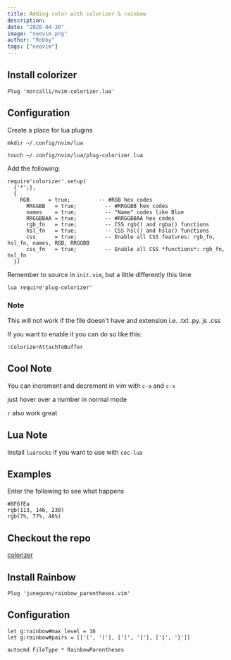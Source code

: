 ```yaml
---
title: Adding color with colorizer & rainbow
description:
date: "2020-04-30"
image: "neovim.png"
author: "Robby"
tags: ["neovim"]
---
```


## Install colorizer

```
Plug 'norcalli/nvim-colorizer.lua'
```

## Configuration

Create a place for lua plugins

```
mkdir ~/.config/nvim/lua

touch ~/.config/nvim/lua/plug-colorizer.lua
```

Add the following:

```
require'colorizer'.setup(
  {'*';},
  {
    RGB      = true;         -- #RGB hex codes
	  RRGGBB   = true;         -- #RRGGBB hex codes
	  names    = true;         -- "Name" codes like Blue
	  RRGGBBAA = true;         -- #RRGGBBAA hex codes
	  rgb_fn   = true;         -- CSS rgb() and rgba() functions
	  hsl_fn   = true;         -- CSS hsl() and hsla() functions
	  css      = true;         -- Enable all CSS features: rgb_fn, hsl_fn, names, RGB, RRGGBB
	  css_fn   = true;         -- Enable all CSS *functions*: rgb_fn, hsl_fn
  })

```

Remember to source in `init.vim`, but a little differently this time

```
lua require'plug-colorizer'
```

### Note

This will not work if the file doesn't have and extension i.e. .txt .py. js .css

If you want to enable it you can do so like this:

```
:ColorizerAttachToBuffer
```

## Cool Note

You can increment and decrement in vim with `c-a` and `c-x`

just hover over a number in normal mode

`r` also work great

## Lua Note

Install `luarocks` if you want to use with `coc-lua`

## Examples

Enter the following to see what happens

```
#8F6fEa
rgb(113, 146, 230)
rgb(7%, 77%, 46%)
```

## Checkout the repo

[colorizer](https://github.com/norcalli/nvim-colorizer.lua)

## Install Rainbow

```
Plug 'junegunn/rainbow_parentheses.vim'
```

## Configuration

```
let g:rainbow#max_level = 16
let g:rainbow#pairs = [['(', ')'], ['[', ']'], ['{', '}']]

autocmd FileType * RainbowParentheses
```
